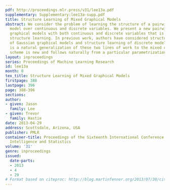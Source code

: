 ```yaml
---
pdf: http://proceedings.mlr.press/v31/lee13a.pdf
supplementary: Supplementary:lee13a-supp.pdf
title: Structure Learning of Mixed Graphical Models
abstract: We consider the problem of learning the structure of a pairwise graphical
  model over continuous and discrete variables. We present a new pairwise model for
  graphical models with both continuous and discrete variables that is amenable to
  structure learning. In previous work, authors have considered structure learning
  of Gaussian graphical models and structure learning of discrete models. Our approach
  is a natural generalization of these two lines of work to the mixed case. The penalization
  scheme is new and follows naturally from a particular parametrization of the model.
layout: inproceedings
series: Proceedings of Machine Learning Research
id: lee13a
month: 0
tex_title: Structure Learning of Mixed Graphical Models
firstpage: 388
lastpage: 396
page: 388-396
sections: 
author:
- given: Jason
  family: Lee
- given: Trevor
  family: Hastie
date: 2013-04-29
address: Scottsdale, Arizona, USA
publisher: PMLR
container-title: Proceedings of the Sixteenth International Conference on Artificial
  Intelligence and Statistics
volume: '31'
genre: inproceedings
issued:
  date-parts:
  - 2013
  - 4
  - 29
# Format based on citeproc: http://blog.martinfenner.org/2013/07/30/citeproc-yaml-for-bibliographies/
---
```

